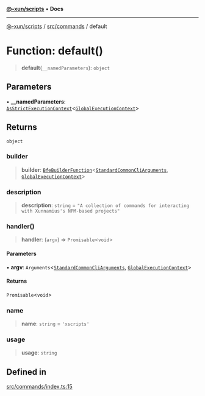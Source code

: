 [**@-xun/scripts**](../../../README.md) • **Docs**

***

[@-xun/scripts](../../../README.md) / [src/commands](../README.md) / default

# Function: default()

> **default**(`__namedParameters`): `object`

## Parameters

• **\_\_namedParameters**: [`AsStrictExecutionContext`](../../../lib/@black-flag/extensions/type-aliases/AsStrictExecutionContext.md)\<[`GlobalExecutionContext`](../../configure/type-aliases/GlobalExecutionContext.md)\>

## Returns

`object`

### builder

> **builder**: [`BfeBuilderFunction`](../../../lib/@black-flag/extensions/type-aliases/BfeBuilderFunction.md)\<[`StandardCommonCliArguments`](../../../lib/@-xun/cli-utils/extensions/type-aliases/StandardCommonCliArguments.md), [`GlobalExecutionContext`](../../configure/type-aliases/GlobalExecutionContext.md)\>

### description

> **description**: `string` = `"A collection of commands for interacting with Xunnamius's NPM-based projects"`

### handler()

> **handler**: (`argv`) => `Promisable`\<`void`\>

#### Parameters

• **argv**: `Arguments`\<[`StandardCommonCliArguments`](../../../lib/@-xun/cli-utils/extensions/type-aliases/StandardCommonCliArguments.md), [`GlobalExecutionContext`](../../configure/type-aliases/GlobalExecutionContext.md)\>

#### Returns

`Promisable`\<`void`\>

### name

> **name**: `string` = `'xscripts'`

### usage

> **usage**: `string`

## Defined in

[src/commands/index.ts:15](https://github.com/Xunnamius/xscripts/blob/184c8e10da5407b40476129ff0f6e538d7df3af0/src/commands/index.ts#L15)
